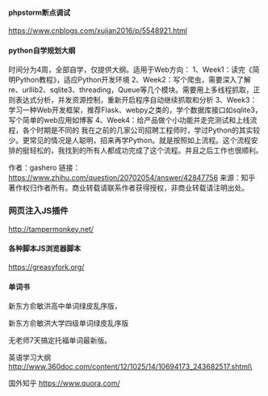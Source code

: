 #### phpstorm断点调试
https://www.cnblogs.com/xujian2016/p/5548921.html
#### python自学规划大纲
时间分为4周，全部自学，仅提供大纲。适用于Web方向：
1、Week1：读完《简明Python教程》，适应Python开发环境
2、Week2：写个爬虫，需要深入了解re、urllib2、sqlite3、threading，Queue等几个模块。需要用上多线程抓取，正则表达式分析，并发资源控制，重新开启程序自动继续抓取和分析
3、Week3：学习一种Web开发框架，推荐Flask、webpy之类的，学个数据库接口如sqlite3，写个简单的web应用如博客
4、Week4：给产品做个小功能并走完测试和上线流程，各个时期是不同的
我在之前的几家公司招聘工程师时，学过Python的其实较少。更常见的情况是人聪明，招来再学Python。就是按照如上流程。这个流程安排的挺轻松的，我找到的所有人都成功完成了这个流程。并且之后工作也很顺利。


作者：gashero
链接：https://www.zhihu.com/question/20702054/answer/42847756
来源：知乎
著作权归作者所有。商业转载请联系作者获得授权，非商业转载请注明出处。
### 网页注入JS插件
http://tampermonkey.net/
#### 各种脚本JS浏览器脚本
https://greasyfork.org/
#### 单词书
新东方俞敏洪高中单词绿皮乱序版，

新东方俞敏洪大学四级单词绿皮乱序版

无老师7天搞定托福单词最新版。

英语学习大纲
http://www.360doc.com/content/12/1025/14/10694173_243682517.shtml\

国外知乎
https://www.quora.com/